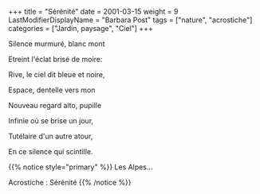 +++
title = "Sérénité"
date = 2001-03-15
weight = 9
LastModifierDisplayName = "Barbara Post"
tags = ["nature", "acrostiche"]
categories = ["Jardin, paysage", "Ciel"]
+++

Silence murmuré, blanc mont

Etreint l'éclat brisé de moire:

Rive, le ciel dit bleue et noire,

Espace, dentelle vers mon

Nouveau regard alto, pupille

Infinie où se brise un jour,

Tutélaire d'un autre atour,

En ce silence qui scintille.

{{% notice style="primary" %}}
Les Alpes...

Acrostiche : Sérénité
{{% /notice %}}
